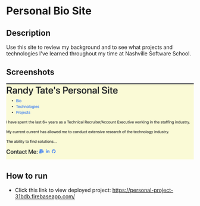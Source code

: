 # Personal Bio Site

## Description
<!-- the description will get bigger as the projects get bigger -->
Use this site to review my background and to see what projects and technologies I've learned throughout my time at Nashville Software School.

## Screenshots
![Bio Site Preview](https://raw.githubusercontent.com/rtate2/personal-bio-site/master/screenshots/Screen%20Shot%202019-09-29%20at%205.17.29%20PM.png)

## How to run
* Click this link to view deployed project: https://personal-project-31bdb.firebaseapp.com/